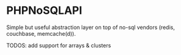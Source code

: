 # PHPNoSQLAPI
Simple but useful abstraction layer on top of no-sql vendors (redis, couchbase, memcache(d)).

TODOS: add support for arrays & clusters
